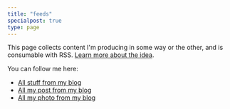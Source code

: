 ```yaml
---
title: "feeds"
specialpost: true
type: page
---
```

This page collects content I'm producing in some way or the other, and is consumable with RSS. 
[Learn more about the idea](https://marcus.io/blog/making-rss-more-visible-again-with-slash-feeds).

You can follow me here:

* [All stuff from my blog](/index.xml)
* [All my post from my blog](/post/index.xml)
* [All my photo from my blog](/photos/index.xml)

